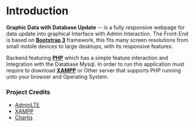 Introduction
============

**Graphic Data with Database Update** -- is a fully responsive webpage for data update into graphical Interface with Admin Interaction. The Front-End is based on **[Bootstrap 3](https://github.com/twbs/bootstrap)** framework, this fits many screen resolutions from small mobile devices to large desktops, with its responsive features.

Backend featuring **[PHP](https://www.learn-php.org/)** which has a simple feature interaction and Integration with the Database Mysql. In order to run this application must require to download **[XAMPP](https://www.apachefriends.org/download.html)** or Other server that supports PHP running unto your browser and Operating System.

### Project Credits
- [AdminLTE](https://adminlte.io/)
- [XAMPP](https://www.apachefriends.org/download.html)
- [Chartjs](https://www.chartjs.org/)
